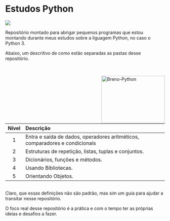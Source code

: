 
# Estudos Python

![](https://kinsta.com/pt/wp-content/uploads/sites/3/2021/08/python-tutorials.png)

Repositório montado para abrigar pequenos programas que estou montando durante meus estudos sobre a liguagem Python, no caso o Python 3.

Abaixo, um descritivo de como estão separadas as pastas desse repositório.

##

<div style="display: inline_block"><br>
<img align="right" alt="Breno-Python" height="150" width="200" src="https://cdn.jsdelivr.net/gh/devicons/devicon/icons/python/python-original-wordmark.svg" />
</div>

Nível | Descrição 
:---: | :---
1 | Entra e saída de dados, operadores aritméticos, comparadores e condicionais
2 | Estruturas de repetição, listas, tuplas e conjuntos.
3 | Dicionários, funções e métodos.
4 | Usando Bibliotecas.
5 | Orientando Objetos.

##

Claro, que essas definições não são padrão, mas sim um guia para ajudar a transitar nesse repositório.

O foco real desse repositório é a prática e com o tempo ter as próprias ideias e desafios a fazer.
